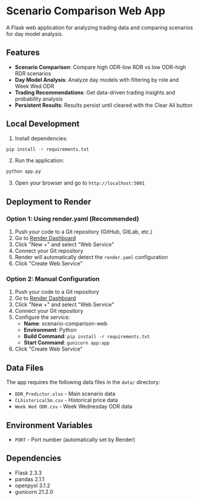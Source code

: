 # Scenario Comparison Web App

A Flask web application for analyzing trading data and comparing scenarios for day model analysis.

## Features

- **Scenario Comparison**: Compare high ODR-low RDR vs low ODR-high RDR scenarios
- **Day Model Analysis**: Analyze day models with filtering by role and Week Wed ODR
- **Trading Recommendations**: Get data-driven trading insights and probability analysis
- **Persistent Results**: Results persist until cleared with the Clear All button

## Local Development

1. Install dependencies:
```bash
pip install -r requirements.txt
```

2. Run the application:
```bash
python app.py
```

3. Open your browser and go to `http://localhost:5001`

## Deployment to Render

### Option 1: Using render.yaml (Recommended)

1. Push your code to a Git repository (GitHub, GitLab, etc.)
2. Go to [Render Dashboard](https://dashboard.render.com/)
3. Click "New +" and select "Web Service"
4. Connect your Git repository
5. Render will automatically detect the `render.yaml` configuration
6. Click "Create Web Service"

### Option 2: Manual Configuration

1. Push your code to a Git repository
2. Go to [Render Dashboard](https://dashboard.render.com/)
3. Click "New +" and select "Web Service"
4. Connect your Git repository
5. Configure the service:
   - **Name**: scenario-comparison-web
   - **Environment**: Python
   - **Build Command**: `pip install -r requirements.txt`
   - **Start Command**: `gunicorn app:app`
6. Click "Create Web Service"

## Data Files

The app requires the following data files in the `data/` directory:
- `DDR_Predictor.xlsx` - Main scenario data
- `CLhistorical5m.csv` - Historical price data
- `Week Wed ODR.csv` - Week Wednesday ODR data

## Environment Variables

- `PORT` - Port number (automatically set by Render)

## Dependencies

- Flask 2.3.3
- pandas 2.1.1
- openpyxl 3.1.2
- gunicorn 21.2.0
